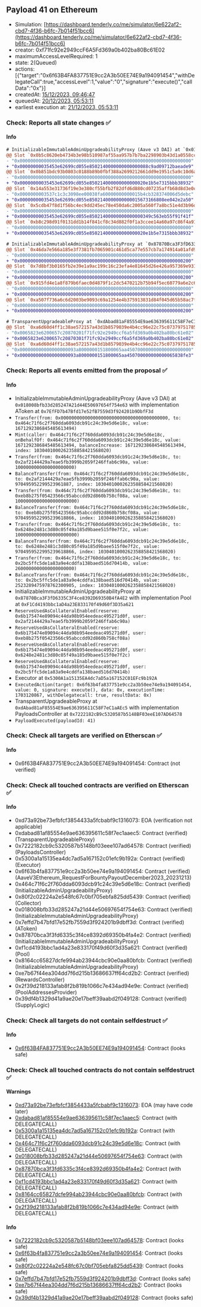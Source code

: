 ## Payload 41 on Ethereum

- Simulation: [https://dashboard.tenderly.co/me/simulator/6e622af2-cbd7-4f36-b6fc-7b014f51bcc6](https://dashboard.tenderly.co/me/simulator/6e622af2-cbd7-4f36-b6fc-7b014f51bcc6)
- creator: 0xf71fc92e2949ccF6A5Fd369a0b402ba80Bc61E02
- maximumAccessLevelRequired: 1
- state: 2(Queued)
- actions: [{"target":"0x6f63B4FA837751E9cc2A3b50EE74E9a194091454","withDelegateCall":true,"accessLevel":1,"value":"0","signature":"execute()","callData":"0x"}]
- createdAt: [15/12/2023, 09:46:47](https://etherscan.io/tx/0x27df277a840ccf772b9fabc0afe69ab28b2c06ae46044c3ee3b5f31a29f8fce1)
- queuedAt: [20/12/2023, 05:53:11](https://etherscan.io/tx/0xce0729a82feba74cb162747c516fc2c961aa5f3a507d25fceef51d7676977f09)
- earliest execution at: [21/12/2023, 05:53:11](https://www.epochconverter.com/countdown?q=1703137991)

### Check: Reports all state changes :white_check_mark:

#### Info


```diff
# InitializableImmutableAdminUpgradeabilityProxy (Aave v3 DAI) at `0x018008bfb33d285247A21d44E50697654f754e63` with implementation AToken at `0x7EfFD7b47Bfd17e52fB7559d3f924201b9DbfF3d`
@@ Slot `0x0b5c8620eb4734b3e98b510987af55aa957b7b7ba2298903b43d1a0558cca8f8` @@
- "0x0000000000000000000000000000000000000000000000000000000000000000"
+ "0x00000000035453e62699cd055e8502140000000000000088c9ad09712baeade9"
@@ Slot `0x0b851bdc93b0803c0188b89b0fbf388a2699212661dd9e1951c5a9c10d6a6e1f` @@
- "0x0000000000000000000000000000000000000000000000000000000000000000"
+ "0x00000000035453e62699cd055e850214000000000000020e1b5e7315bbb38932"
@@ Slot `0x14a553e31736f19e3e380cf55bfb2f82dfd6d880cd07235affb68d8d3e0cac4d` @@
- "0x0000000003537c1c3c3098ee00038fa60000000000015b4cb328374006d5debc"
+ "0x00000000035453e62699cd055e8502140000000000015673166808ee042e2a50"
@@ Slot `0x5cdb47f8d1f56bc4ec9dd245ec78e450da6c2005a560f7a8bc51e4d3b96df8d5` @@
- "0x0000000000000000000000000000000000000000000000000000000000000000"
+ "0x00000000035453e62699cd055e85021400000000000000349c563eb55f91f41f"
@@ Slot `0xb8c298d91f0131dd1b14f841cf8c34d882f0f1a3ccee14a60a97c86f4a9193aa` @@
- "0x0000000000000000000000000000000000000000000000000000000000000000"
+ "0x00000000035453e62699cd055e850214000000000000020e1b5e7315bbb38932"
```

```diff
# InitializableImmutableAdminUpgradeabilityProxy at `0x87870Bca3F3fD6335C3F4ce8392D69350B4fA4E2` with implementation Pool at `0xF1Cd4193bbc1aD4a23E833170f49d60f3D35a621`
@@ Slot `0x46da7e566a185e3f7381fb7065901c461d5ca77e557cb7a174914a01afd9aa6a` @@
- "0x0000000000000000000000000000000000000000000000000000000000000000"
+ "0x0000000000000000000000000000000000000000000000000000000000000200"
@@ Slot `0x7d8bf3b0165fb2e39e1a9ac199c16c23efa4e81645d26e426a957369e931d817` @@
- "0x0000000000000000000000000000000000000000000000000000000000000000"
+ "0x0000000000000000000000000000000000000000000000000000000000000200"
@@ Slot `0x915fd4e1a8f879b6faec0d4879f1c2dc5470212b75b94f5ec60779a6e2c62793` @@
- "0x0000000000000000000000000000000000000000000000000000000000000000"
+ "0x0000000000000000000000000000000000000000000000000000000000000200"
@@ Slot `0xa507f736a6c6d2003be9093c69a1254e4b375913831d84f045d65b58ac7f950e` @@
- "0x0000000000000000000000000000000000000000000000000000000000000000"
+ "0x0000000000000000000000000000000000000000000000000000000000000200"
```

```diff
# TransparentUpgradeableProxy at `0xdAbad81aF85554E9ae636395611C58F7eC1aAEc5` with implementation PayloadsController at `0x7222182cB9c5320587b5148BF03eeE107AD64578`
@@ Slot `0xa6d60d4ff1c38ae572157a43d1b8579039e4b4cc96e22c75c07379751785fe51` @@
- "0x0065823e6200657c20870201f71fc92e2949ccf6a5fd369a0b402ba80bc61e02"
+ "0x0065823e6200657c20870301f71fc92e2949ccf6a5fd369a0b402ba80bc61e02"
@@ Slot `0xa6d60d4ff1c38ae572157a43d1b8579039e4b4cc96e22c75c07379751785fe52` @@
- "0x000000000000000000093a8000000151800065aa450700000000000000000000"
+ "0x000000000000000000093a8000000151800065aa450700000000000065838fe3"
```


### Check: Reports all events emitted from the proposal :white_check_mark:

#### Info

- InitializableImmutableAdminUpgradeabilityProxy (Aave v3 DAI) at `0x018008bfb33d285247A21d44E50697654f754e63` with implementation AToken at `0x7EfFD7b47Bfd17e52fB7559d3f924201b9DbfF3d`
- `Transfer(from: 0x0000000000000000000000000000000000000000, to: 0x464c71f6c2f760dda6093dcb91c24c39e5d6e18c, value: 1671292386845485613494)`
- `Mint(caller: 0x464c71f6c2f760dda6093dcb91c24c39e5d6e18c, onBehalfOf: 0x464c71f6c2f760dda6093dcb91c24c39e5d6e18c, value: 1671292386845485613494, balanceIncrease: 1671292386845485613494, index: 1030401000262358858421568020)`
- `Transfer(from: 0x464c71f6c2f760dda6093dcb91c24c39e5d6e18c, to: 0x2af2144429a7eae5fb3999b2059f246ffab6c90a, value: 1000000000000000000000)`
- `BalanceTransfer(from: 0x464c71f6c2f760dda6093dcb91c24c39e5d6e18c, to: 0x2af2144429a7eae5fb3999b2059f246ffab6c90a, value: 970495952299523961887, index: 1030401000262358858421568020)`
- `Transfer(from: 0x464c71f6c2f760dda6093dcb91c24c39e5d6e18c, to: 0xeb8b275f05423566c95abccdd92d860b758cf08a, value: 10000000000000000000000)`
- `BalanceTransfer(from: 0x464c71f6c2f760dda6093dcb91c24c39e5d6e18c, to: 0xeb8b275f05423566c95abccdd92d860b758cf08a, value: 9704959522995239618866, index: 1030401000262358858421568020)`
- `Transfer(from: 0x464c71f6c2f760dda6093dcb91c24c39e5d6e18c, to: 0x6248e2481c3d80c05f49a185d9baee515f0e7f2c, value: 10000000000000000000000)`
- `BalanceTransfer(from: 0x464c71f6c2f760dda6093dcb91c24c39e5d6e18c, to: 0x6248e2481c3d80c05f49a185d9baee515f0e7f2c, value: 9704959522995239618866, index: 1030401000262358858421568020)`
- `Transfer(from: 0x464c71f6c2f760dda6093dcb91c24c39e5d6e18c, to: 0x2bc5ffc5de1a83a9e4cddfa138baed516d70414b, value: 2600000000000000000000)`
- `BalanceTransfer(from: 0x464c71f6c2f760dda6093dcb91c24c39e5d6e18c, to: 0x2bc5ffc5de1a83a9e4cddfa138baed516d70414b, value: 2523289475978762300905, index: 1030401000262358858421568020)`
- InitializableImmutableAdminUpgradeabilityProxy at `0x87870Bca3F3fD6335C3F4ce8392D69350B4fA4E2` with implementation Pool at `0xF1Cd4193bbc1aD4a23E833170f49d60f3D35a621`
- `ReserveUsedAsCollateralEnabled(reserve: 0x6b175474e89094c44da98b954eedeac495271d0f, user: 0x2af2144429a7eae5fb3999b2059f246ffab6c90a)`
- `ReserveUsedAsCollateralEnabled(reserve: 0x6b175474e89094c44da98b954eedeac495271d0f, user: 0xeb8b275f05423566c95abccdd92d860b758cf08a)`
- `ReserveUsedAsCollateralEnabled(reserve: 0x6b175474e89094c44da98b954eedeac495271d0f, user: 0x6248e2481c3d80c05f49a185d9baee515f0e7f2c)`
- `ReserveUsedAsCollateralEnabled(reserve: 0x6b175474e89094c44da98b954eedeac495271d0f, user: 0x2bc5ffc5de1a83a9e4cddfa138baed516d70414b)`
- Executor at `0x5300A1a15135EA4dc7aD5a167152C01EFc9b192A`
- `ExecutedAction(target: 0x6f63b4fa837751e9cc2a3b50ee74e9a194091454, value: 0, signature: execute(), data: 0x, executionTime: 1703120867, withDelegatecall: true, resultData: 0x)`
- TransparentUpgradeableProxy at `0xdAbad81aF85554E9ae636395611C58F7eC1aAEc5` with implementation PayloadsController at `0x7222182cB9c5320587b5148BF03eeE107AD64578`
- `PayloadExecuted(payloadId: 41)`

### Check: Check all targets are verified on Etherscan :white_check_mark:

#### Info

- 0x6f63B4FA837751E9cc2A3b50EE74E9a194091454: Contract (not verified)

### Check: Check all touched contracts are verified on Etherscan :white_check_mark:

#### Info

- 0xd73a92be73efbfcf3854433a5fcbabf9c1316073: EOA (verification not applicable)
- 0xdabad81af85554e9ae636395611c58f7ec1aaec5: Contract (verified) (TransparentUpgradeableProxy)
- 0x7222182cb9c5320587b5148bf03eee107ad64578: Contract (verified) (PayloadsController)
- 0x5300a1a15135ea4dc7ad5a167152c01efc9b192a: Contract (verified) (Executor)
- 0x6f63b4fa837751e9cc2a3b50ee74e9a194091454: Contract (verified) (AaveV3Ethereum_RequestForBountyPayoutDecember2023_20231213)
- 0x464c71f6c2f760dda6093dcb91c24c39e5d6e18c: Contract (verified) (InitializableAdminUpgradeabilityProxy)
- 0x80f2c02224a2e548fc67c0bf705ebfa825dd5439: Contract (verified) (Collector)
- 0x018008bfb33d285247a21d44e50697654f754e63: Contract (verified) (InitializableImmutableAdminUpgradeabilityProxy)
- 0x7effd7b47bfd17e52fb7559d3f924201b9dbff3d: Contract (verified) (AToken)
- 0x87870bca3f3fd6335c3f4ce8392d69350b4fa4e2: Contract (verified) (InitializableImmutableAdminUpgradeabilityProxy)
- 0xf1cd4193bbc1ad4a23e833170f49d60f3d35a621: Contract (verified) (Pool)
- 0x8164cc65827dcfe994ab23944cbc90e0aa80bfcb: Contract (verified) (InitializableImmutableAdminUpgradeabilityProxy)
- 0xe7b67f44ea304dd7f6d215b13686637ff64cd2b2: Contract (verified) (RewardsController)
- 0x2f39d218133afab8f2b819b1066c7e434ad94e9e: Contract (verified) (PoolAddressesProvider)
- 0x39df4b1329d41a9ae20e17beff39aabd2f049128: Contract (verified) (SupplyLogic)

### Check: Check all targets do not contain selfdestruct :white_check_mark:

#### Info

- [0x6f63B4FA837751E9cc2A3b50EE74E9a194091454](https://etherscan.io/address/0x6f63B4FA837751E9cc2A3b50EE74E9a194091454): Contract (looks safe)

### Check: Check all touched contracts do not contain selfdestruct :white_check_mark:

#### Warnings

- [0xd73a92be73efbfcf3854433a5fcbabf9c1316073](https://etherscan.io/address/0xd73a92be73efbfcf3854433a5fcbabf9c1316073): EOA (may have code later)
- [0xdabad81af85554e9ae636395611c58f7ec1aaec5](https://etherscan.io/address/0xdabad81af85554e9ae636395611c58f7ec1aaec5): Contract (with DELEGATECALL)
- [0x5300a1a15135ea4dc7ad5a167152c01efc9b192a](https://etherscan.io/address/0x5300a1a15135ea4dc7ad5a167152c01efc9b192a): Contract (with DELEGATECALL)
- [0x464c71f6c2f760dda6093dcb91c24c39e5d6e18c](https://etherscan.io/address/0x464c71f6c2f760dda6093dcb91c24c39e5d6e18c): Contract (with DELEGATECALL)
- [0x018008bfb33d285247a21d44e50697654f754e63](https://etherscan.io/address/0x018008bfb33d285247a21d44e50697654f754e63): Contract (with DELEGATECALL)
- [0x87870bca3f3fd6335c3f4ce8392d69350b4fa4e2](https://etherscan.io/address/0x87870bca3f3fd6335c3f4ce8392d69350b4fa4e2): Contract (with DELEGATECALL)
- [0xf1cd4193bbc1ad4a23e833170f49d60f3d35a621](https://etherscan.io/address/0xf1cd4193bbc1ad4a23e833170f49d60f3d35a621): Contract (with DELEGATECALL)
- [0x8164cc65827dcfe994ab23944cbc90e0aa80bfcb](https://etherscan.io/address/0x8164cc65827dcfe994ab23944cbc90e0aa80bfcb): Contract (with DELEGATECALL)
- [0x2f39d218133afab8f2b819b1066c7e434ad94e9e](https://etherscan.io/address/0x2f39d218133afab8f2b819b1066c7e434ad94e9e): Contract (with DELEGATECALL)

#### Info

- [0x7222182cb9c5320587b5148bf03eee107ad64578](https://etherscan.io/address/0x7222182cb9c5320587b5148bf03eee107ad64578): Contract (looks safe)
- [0x6f63b4fa837751e9cc2a3b50ee74e9a194091454](https://etherscan.io/address/0x6f63b4fa837751e9cc2a3b50ee74e9a194091454): Contract (looks safe)
- [0x80f2c02224a2e548fc67c0bf705ebfa825dd5439](https://etherscan.io/address/0x80f2c02224a2e548fc67c0bf705ebfa825dd5439): Contract (looks safe)
- [0x7effd7b47bfd17e52fb7559d3f924201b9dbff3d](https://etherscan.io/address/0x7effd7b47bfd17e52fb7559d3f924201b9dbff3d): Contract (looks safe)
- [0xe7b67f44ea304dd7f6d215b13686637ff64cd2b2](https://etherscan.io/address/0xe7b67f44ea304dd7f6d215b13686637ff64cd2b2): Contract (looks safe)
- [0x39df4b1329d41a9ae20e17beff39aabd2f049128](https://etherscan.io/address/0x39df4b1329d41a9ae20e17beff39aabd2f049128): Contract (looks safe)

